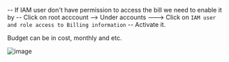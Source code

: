 -- If IAM user don't have permission to access the bill we need to enable it by
-- Click on root acccount --> Under accounts ---> Click on ``` IAM user and role access to Billing information ``` -- Activate it.

Budget can be in cost, monthly and etc.

![image](https://github.com/pavankumar0077/aws-sol-architect/assets/40380941/d1c08524-fb78-4434-9f16-f35ca42e45e5)
